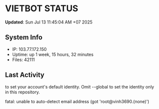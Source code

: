 # VIETBOT STATUS
**Updated**: Sun Jul 13 11:45:04 AM +07 2025

## System Info
- IP: 103.77.172.150
- Uptime: up 1 week, 15 hours, 32 minutes
- Files: 42111

## Last Activity

to set your account's default identity.
Omit --global to set the identity only in this repository.

fatal: unable to auto-detect email address (got 'root@vinh3690.(none)')
